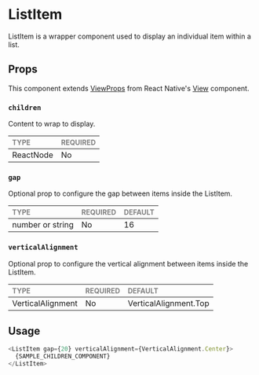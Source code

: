 # ListItem

ListItem is a wrapper component used to display an individual item within a list.

## Props

This component extends [ViewProps](https://reactnative.dev/docs/view-style-props) from React Native's [View](https://reactnative.dev/docs/view) component.

### `children`

Content to wrap to display.

| <span style="color:gray;font-size:14px">TYPE</span> | <span style="color:gray;font-size:14px">REQUIRED</span> |
| :-------------------------------------------------- | :------------------------------------------------------ |
| ReactNode                                           | No                                                      |

### `gap`

Optional prop to configure the gap between items inside the ListItem.

| <span style="color:gray;font-size:14px">TYPE</span> | <span style="color:gray;font-size:14px">REQUIRED</span> | <span style="color:gray;font-size:14px">DEFAULT</span> |
| :-------------------------------------------------- | :------------------------------------------------------ | :----------------------------------------------------- |
| number or string                                    | No                                                      | 16                                                     |

### `verticalAlignment`

Optional prop to configure the vertical alignment between items inside the ListItem.

| <span style="color:gray;font-size:14px">TYPE</span> | <span style="color:gray;font-size:14px">REQUIRED</span> | <span style="color:gray;font-size:14px">DEFAULT</span> |
| :-------------------------------------------------- | :------------------------------------------------------ | :----------------------------------------------------- |
| VerticalAlignment                                   | No                                                      | VerticalAlignment.Top                                  |

## Usage

```javascript
<ListItem gap={20} verticalAlignment={VerticalAlignment.Center}>
  {SAMPLE_CHILDREN_COMPONENT}
</ListItem>
```
